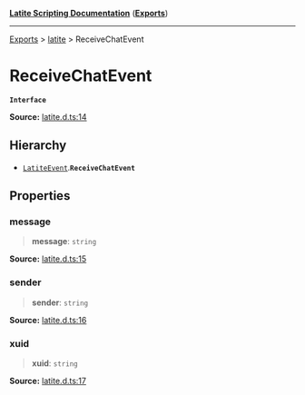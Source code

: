 [**Latite Scripting Documentation**](../../README.md) ([**Exports**](../../exports.md))

---

[Exports](../../exports.md) > [latite](../index.md) > ReceiveChatEvent

# ReceiveChatEvent

**`Interface`**

**Source:** [latite.d.ts:14](https://github.com/LatiteScripting/latitescripting.github.io/blob/5c02322/definitions/latite.d.ts#L14)

## Hierarchy

- [`LatiteEvent`](interface.LatiteEvent.md).**`ReceiveChatEvent`**

## Properties

### message

> **message**: `string`

**Source:** [latite.d.ts:15](https://github.com/LatiteScripting/latitescripting.github.io/blob/5c02322/definitions/latite.d.ts#L15)

### sender

> **sender**: `string`

**Source:** [latite.d.ts:16](https://github.com/LatiteScripting/latitescripting.github.io/blob/5c02322/definitions/latite.d.ts#L16)

### xuid

> **xuid**: `string`

**Source:** [latite.d.ts:17](https://github.com/LatiteScripting/latitescripting.github.io/blob/5c02322/definitions/latite.d.ts#L17)
